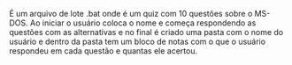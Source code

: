 É um arquivo de lote .bat onde é um quiz com 10 questões sobre o MS-DOS. 
Ao iniciar o usuário coloca o nome e começa respondendo as questões com as alternativas e no final é criado uma pasta com o nome do usuário e dentro da pasta tem um bloco de notas com o que o usuário respondeu em cada questão e quantas ele acertou. 
